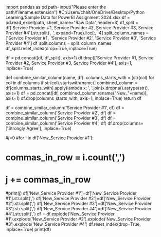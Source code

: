 import pandas as pd
path=input("Please enter the path/filename.extension")
#C:/Users/chait/OneDrive/Desktop/Python Learning/Sample Data for PowerBI Assignment 2024.xlsx
df = pd.read_excel(path, sheet_name="Raw Data",header=3)
df_split = df['Service Provider #1, Service Provider #2, Service Provider #3, Service Provider #4'].str.split(', ', expand=True).iloc[:, :4]
split_column_names = ['Service Provider #1', 'Service Provider #2', 'Service Provider #3', 'Service Provider #4']
df_split.columns = split_column_names
df_split.reset_index(drop=True, inplace=True)

df = pd.concat([df, df_split], axis=1)
df.drop(['Service Provider #1, Service Provider #2, Service Provider #3, Service Provider #4'], axis=1, inplace=True)

def combine_similar_column(name, df):
    columns_starts_with = [str(col) for col in df.columns if str(col).startswith(name)]
    combined_column = df[columns_starts_with].apply(lambda x: ', '.join(x.dropna().astype(str)), axis=1)
    df = pd.concat([df, combined_column.rename("New_"+name)], axis=1)
    df.drop(columns_starts_with, axis=1, inplace=True)
    return df

df = combine_similar_column('Service Provider #1', df)
df = combine_similar_column('Service Provider #2', df)
df = combine_similar_column('Service Provider #3', df)
df = combine_similar_column('Service Provider #4', df)
df.drop(columns=['Strongly Agree'], inplace=True)

#j=0
#for i in df['New_Service Provider #1']:
 #   commas_in_row = i.count(',')
 #   j += commas_in_row        
#print(j)
df['New_Service Provider #1']=df['New_Service Provider #1'].str.split(',')
df['New_Service Provider #2']=df['New_Service Provider #2'].str.split(',')
df['New_Service Provider #3']=df['New_Service Provider #3'].str.split(',')
df['New_Service Provider #4']=df['New_Service Provider #4'].str.split(',')
df = df.explode('New_Service Provider #1').explode('New_Service Provider #2').explode('New_Service Provider #3').explode('New_Service Provider #4')
df.reset_index(drop=True, inplace=True)
print(df)
